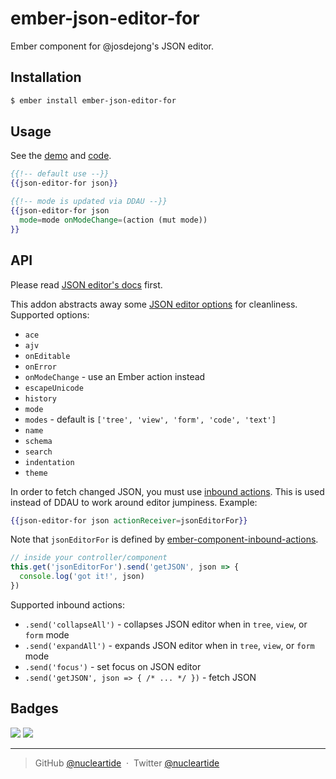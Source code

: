 
# ember-json-editor-for

Ember component for @josdejong's JSON editor.

## Installation

```bash
$ ember install ember-json-editor-for
```

## Usage

See the [demo][1] and [code][2].

```hbs
{{!-- default use --}}
{{json-editor-for json}}

{{!-- mode is updated via DDAU --}}
{{json-editor-for json
  mode=mode onModeChange=(action (mut mode))
}}
```

## API

Please read [JSON editor's docs][4] first.

This addon abstracts away some [JSON editor options][3] for cleanliness.
Supported options:

- `ace`
- `ajv`
- `onEditable`
- `onError`
- `onModeChange` - use an Ember action instead
- `escapeUnicode`
- `history`
- `mode`
- `modes` - default is `['tree', 'view', 'form', 'code', 'text']`
- `name`
- `schema`
- `search`
- `indentation`
- `theme`

In order to fetch changed JSON, you must use [inbound actions][5]. This is used
instead of DDAU to work around editor jumpiness. Example:

```hbs
{{json-editor-for json actionReceiver=jsonEditorFor}}
```

Note that `jsonEditorFor` is defined by [ember-component-inbound-actions][5].

```js
// inside your controller/component
this.get('jsonEditorFor').send('getJSON', json => {
  console.log('got it!', json)
})
```

Supported inbound actions:

- `.send('collapseAll')` - collapses JSON editor when in `tree`, `view`, or
  `form` mode
- `.send('expandAll')` - expands JSON editor when in `tree`, `view`, or `form`
  mode
- `.send('focus')` - set focus on JSON editor
- `.send('getJSON', json => { /* ... */ })` - fetch JSON

## Badges

![](https://img.shields.io/badge/license-MIT-blue.svg)
![](https://img.shields.io/badge/status-stable-green.svg)

---

> GitHub [@nucleartide](https://github.com/nucleartide) &nbsp;&middot;&nbsp;
> Twitter [@nucleartide](https://twitter.com/nucleartide)

[1]: https://nucleartide.github.io/ember-json-editor-for
[2]: https://github.com/nucleartide/ember-json-editor-for/blob/master/tests/dummy/app/templates/application.hbs
[3]: https://github.com/josdejong/jsoneditor/blob/master/docs/api.md
[4]: https://github.com/josdejong/jsoneditor#json-editor
[5]: https://github.com/GavinJoyce/ember-component-inbound-actions

